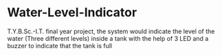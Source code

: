 # Water-Level-Indicator
T.Y.B.Sc.-I.T. final year project, the system would indicate the level of the water (Three different levels) inside a tank with the help of 3 LED and a buzzer to indicate that the tank is full
